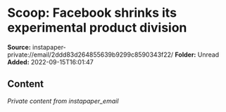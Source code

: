 # Scoop: Facebook shrinks its experimental product division

**Source:** instapaper-private://email/2ddd83d264855639b9299c8590343f22/
**Folder:** Unread
**Added:** 2022-09-15T16:01:47




## Content
*Private content from instapaper_email*
